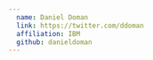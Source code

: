 ```yaml
---
  name: Daniel Doman
  link: https://twitter.com/ddoman
  affiliation: IBM
  github: danieldoman
---
```

